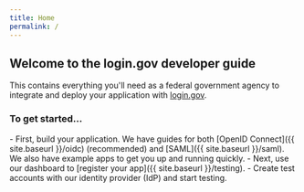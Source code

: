 ```yaml
---
title: Home
permalink: /
---
```


## Welcome to the login.gov developer guide

This contains everything you'll need as a federal government agency to integrate and deploy your application with [login.gov](https://login.gov).

### To get started...

<div markdown="1" class="checklist">
- First, build your application. We have guides for both [OpenID Connect]({{ site.baseurl }}/oidc) (recommended) and [SAML]({{ site.baseurl }}/saml). We also have example apps to get you up and running quickly.
- Next, use our dashboard to [register your app]({{ site.baseurl }}/testing).
- Create test accounts with our identity provider (IdP) and start testing.
</div>
